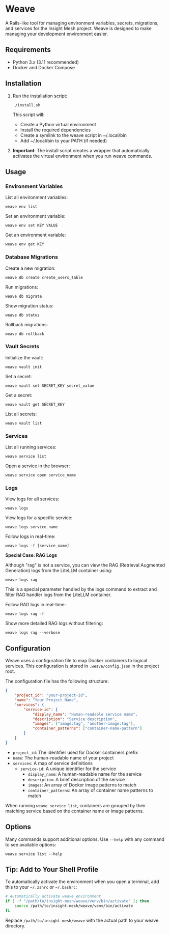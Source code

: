 # Weave

A Rails-like tool for managing environment variables, secrets, migrations, and services for the Insight Mesh project. Weave is designed to make managing your development environment easier.

## Requirements

- Python 3.x (3.11 recommended)
- Docker and Docker Compose

## Installation

1. Run the installation script:
   ```
   ./install.sh
   ```

   This script will:
    - Create a Python virtual environment
    - Install the required dependencies
    - Create a symlink to the weave script in ~/.local/bin
    - Add ~/.local/bin to your PATH (if needed)

2. **Important**: The install script creates a wrapper that automatically activates the virtual environment when you run weave commands.

## Usage

### Environment Variables

List all environment variables:
```
weave env list
```

Set an environment variable:
```
weave env set KEY VALUE
```

Get an environment variable:
```
weave env get KEY
```

### Database Migrations

Create a new migration:
```
weave db create create_users_table
```

Run migrations:
```
weave db migrate
```

Show migration status:
```
weave db status
```

Rollback migrations:
```
weave db rollback
```

### Vault Secrets

Initialize the vault:
```
weave vault init
```

Set a secret:
```
weave vault set SECRET_KEY secret_value
```

Get a secret:
```
weave vault get SECRET_KEY
```

List all secrets:
```
weave vault list
```

### Services

List all running services:
```
weave service list
```

Open a service in the browser:
```
weave service open service_name
```

### Logs

View logs for all services:
```
weave logs
```

View logs for a specific service:
```
weave logs service_name
```

Follow logs in real-time:
```
weave logs -f [service_name]
```

**Special Case: RAG Logs**

Although "rag" is not a service, you can view the RAG (Retrieval Augmented Generation) logs from the LiteLLM container using:
```
weave logs rag
```

This is a special parameter handled by the logs command to extract and filter RAG handler logs from the LiteLLM container.

Follow RAG logs in real-time:
```
weave logs rag -f
```

Show more detailed RAG logs without filtering:
```
weave logs rag --verbose
```

## Configuration

Weave uses a configuration file to map Docker containers to logical services. This configuration is stored in `.weave/config.json` in the project root.

The configuration file has the following structure:

```json
{
    "project_id": "your-project-id",
    "name": "Your Project Name",
    "services": {
        "service-id": {
            "display_name": "Human-readable service name",
            "description": "Service description",
            "images": ["image:tag", "another-image:tag"],
            "container_patterns": ["container-name-pattern"]
        }
    }
}
```

- `project_id`: The identifier used for Docker containers prefix
- `name`: The human-readable name of your project
- `services`: A map of service definitions
  - `service-id`: A unique identifier for the service
    - `display_name`: A human-readable name for the service
    - `description`: A brief description of the service
    - `images`: An array of Docker image patterns to match
    - `container_patterns`: An array of container name patterns to match

When running `weave service list`, containers are grouped by their matching service based on the container name or image patterns.

## Options

Many commands support additional options. Use `--help` with any command to see available options:
```
weave service list --help
```

## Tip: Add to Your Shell Profile

To automatically activate the environment when you open a terminal, add this to your `~/.zshrc` or `~/.bashrc`:

```bash
# Automatically activate weave environment
if [ -f "/path/to/insight-mesh/weave/venv/bin/activate" ]; then
    source /path/to/insight-mesh/weave/venv/bin/activate
fi
```

Replace `/path/to/insight-mesh/weave` with the actual path to your weave directory. 